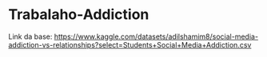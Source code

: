 # Trabalaho-Addiction

Link da base: https://www.kaggle.com/datasets/adilshamim8/social-media-addiction-vs-relationships?select=Students+Social+Media+Addiction.csv

